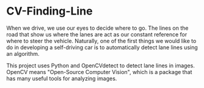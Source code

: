 # CV-Finding-Line
When we drive, we use our eyes to decide where to go. The lines on the road that show us where the lanes are act as our constant reference for where to steer the vehicle.  Naturally, one of the first things we would like to do in developing a self-driving car is to automatically detect lane lines using an algorithm.

This project uses Python and OpenCVdetect to detect lane lines in images. OpenCV means "Open-Source Computer Vision", which is a package that has many useful tools for analyzing images.  

